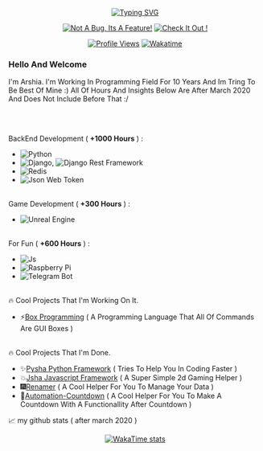 <div align="center">

  [![Typing SVG](https://readme-typing-svg.demolab.com?font=Leckerli+One&size=24&duration=2000&pause=1000&color=FF0000&center=true&vCenter=true&width=435&lines=10+Years+Of+Experience+In+Coding+!;More+Than+1900+Hours+Of+Coding+!;You+Can+Call+Me+Geek+i+Think+%3A%2F)](https://git.io/typing-svg)
  
  [![Not A Bug, Its A Feature!](https://forthebadge.com/images/badges/not-a-bug-a-feature.svg)](https://forthebadge.com)
  [![Check It Out !](https://forthebadge.com/images/badges/check-it-out.svg)](https://forthebadge.com)

  [![Profile Views](https://komarev.com/ghpvc/?username=Arshiatmi&style=for-the-badge&color=blueviolet)](https://github.com/Arshiatmi)
  [![Wakatime](https://wakatime.com/badge/user/e24a73a3-48e3-402d-9c79-a223264e7a45.svg)](https://wakatime.com/@e24a73a3-48e3-402d-9c79-a223264e7a45)

</div>


### Hello And Welcome

I'm Arshia. I'm Working In Programming Field For 10 Years And Im Tring To Be Best Of Mine :)
All Of Hours And Insights Below Are After March 2020 And Does Not Include Before That :/

<br>
<br>


BackEnd Development ( **+1000 Hours** ) : <br>
- ![Python](https://img.shields.io/badge/python-3670A0?style=for-the-badge&logo=python&logoColor=ffdd54)
- ![Django](https://img.shields.io/badge/Django-0c4b33?style=for-the-badge&logo=django&logoColor=white), ![Django Rest Framework](https://img.shields.io/badge/django--rest--framework-blue?style=for-the-badge&logo=django&logoColor=white)
- ![Redis](https://img.shields.io/badge/Redis-DC382D?style=for-the-badge&logo=redis&logoColor=white)
- ![Json Web Token](https://img.shields.io/badge/JWT-000000?style=for-the-badge&logo=JSON%20web%20tokens)
<br><br>

Game Development ( **+300 Hours** ) :<br>
- ![Unreal Engine](https://img.shields.io/badge/Unreal%20Engine%205-323330?style=for-the-badge&logo=unrealengine)
<br><br>

For Fun ( **+600 Hours** ) :<br>
- ![Js](https://img.shields.io/badge/JavaScript-323330?style=for-the-badge&logo=javascript&logoColor=F7DF1E)
- ![Raspberry Pi](https://img.shields.io/badge/-RaspberryPi-C51A4A?style=for-the-badge&logo=Raspberry-Pi)
- ![Telegram Bot](https://img.shields.io/badge/Telegram%20Bot-blue?style=for-the-badge&logo=telegram&logoColor=white)
<br><br>


🔥 Cool Projects That I'm Working On It.

- ⚡[Box Programming](https://github.com/Arshiatmi/Box-Programming) ( A Programming Language That All Of Commands Are GUI Boxes )

<br>
🔥 Cool Projects That I'm Done.

- ✨[Pysha Python Framework](https://github.com/Arshiatmi/Pysha) ( Tries To Help You In Coding Faster )
- 💥[Jsha Javascript Framework](https://github.com/Arshiatmi/jsha) ( A Super Simple 2d Gaming Helper )
- 🎆[Renamer](https://github.com/Arshiatmi/Renamer) ( A Cool Helper For You To Manage Your Data )
- 🎉[Automation-Countdown](https://github.com/Arshiatmi/Automation-Countdown) ( A Cool Helper For You To Make A Countdown With A Functionallity After Countdown )

📈 my github stats ( after march 2020 )


<div align="center">

[![WakaTime stats](https://github-readme-stats.vercel.app/api/wakatime?username=Arshiatmi\&layout=compact\&theme=monokai)](https://github-readme-stats.vercel.app/api/wakatime?username=Arshiatmi)

</div>
